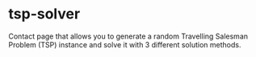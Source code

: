 # tsp-solver
Contact page that allows you to generate a random Travelling Salesman Problem (TSP) instance and solve it with 3 different solution methods.
